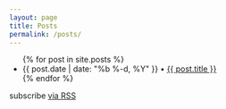 ```yaml
---
layout: page
title: Posts
permalink: /posts/
---
```


<ul class="post-page-list">
{% for post in site.posts %}
  <li>
    <span class="post-page-meta">{{ post.date | date: "%b %-d, %Y"  }} • </span><a class="post-page-link" href="{{ post.url | prepend: site.baseurl }}">{{ post.title }}</a>
  </li>
{% endfor %}
</ul>

<p class="rss-subscribe">subscribe <a href="{{ "/feed.xml" | prepend: site.baseurl }}">via RSS</a></p>